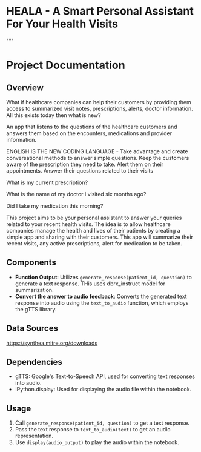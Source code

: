 # HEALA - A Smart Personal Assistant For Your Health Visits

"""
# Project Documentation

## Overview

What if healthcare companies can help their customers by providing them access to summarized visit notes, prescriptions, alerts, doctor information. All this exists today then what is new? 

An app that listens to the questions of the healthcare customers and answers them based on the encounters, medications and provider information. 

ENGLISH IS THE NEW CODING LANGUAGE - Take advantage and create conversational methods to answer simple questions. Keep the customers aware of the prescription they need to take. Alert them on their appointments. Answer their questions related to their visits


What is my current prescription? 

What is the name of my doctor I visited six months ago?

Did I take my medication this morning?

This project aims to be your personal assistant to answer your queries related to your recent health visits. The idea is to allow healthcare companies manage the health and lives of their patients by creating a simple app and sharing with their customers. This app will summarize their recent visits, any active prescriptions, alert for medication to be taken.


## Components
- **Function Output**: Utilizes `generate_response(patient_id, question)` to generate a text response. THis uses dbrx_instruct model for summarization.
- **Convert the answer to audio feedback**: Converts the generated text response into audio using the `text_to_audio` function, which employs the gTTS library.

## Data Sources
https://synthea.mitre.org/downloads

## Dependencies
- gTTS: Google's Text-to-Speech API, used for converting text responses into audio.
- IPython.display: Used for displaying the audio file within the notebook.

## Usage
1. Call `generate_response(patient_id, question)` to get a text response.
2. Pass the text response to `text_to_audio(text)` to get an audio representation.
3. Use `display(audio_output)` to play the audio within the notebook.
